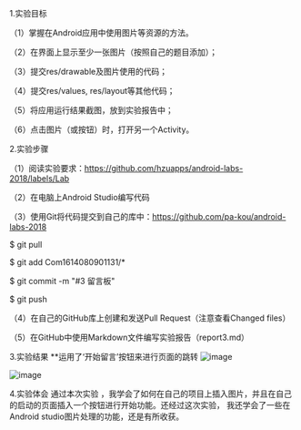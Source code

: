 1.实验目标

（1）掌握在Android应用中使用图片等资源的方法。

（2）在界面上显示至少一张图片（按照自己的题目添加）；

（3）提交res/drawable及图片使用的代码；

（4）提交res/values, res/layout等其他代码；

（5）将应用运行结果截图，放到实验报告中；

（6）点击图片（或按钮）时，打开另一个Activity。

2.实验步骤

（1）阅读实验要求：https://github.com/hzuapps/android-labs-2018/labels/Lab

（2）在电脑上Android Studio编写代码

（3）使用Git将代码提交到自己的库中：https://github.com/pa-kou/android-labs-2018

$ git pull

$ git add Com1614080901131/*

$ git commit -m "#3 留言板"

$ git push

（4）在自己的GitHub库上创建和发送Pull Request（注意查看Changed files）

（5）在GitHub中使用Markdown文件编写实验报告（report3.md）

3.实验结果
**运用了‘开始留言’按钮来进行页面的跳转
![image](https://github.com/pa-kou/android-labs-2018/blob/master/com1614080901131/QQ%E6%88%AA%E5%9B%BE20180508225606.png)

![image](https://github.com/pa-kou/android-labs-2018/blob/master/com1614080901131/report3.png)

4.实验体会
  通过本次实验 ，我学会了如何在自己的项目上插入图片，并且在自己的启动的页面插入一个按钮进行开始功能。还经过这次实验，
我还学会了一些在Android studio图片处理的功能，还是有所收获。
  
